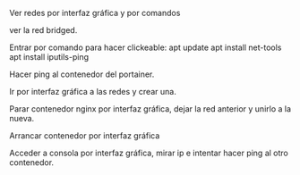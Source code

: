 Ver redes por interfaz gráfica y por comandos

ver la red bridged.

Entrar por comando para hacer clickeable:
apt update
apt install net-tools
apt install iputils-ping

Hacer ping al contenedor del portainer.

Ir por interfaz gráfica a las redes y crear una.

Parar contenedor nginx por interfaz gráfica, dejar la red anterior y unirlo a la nueva.

Arrancar contenedor por interfaz gráfica

Acceder a consola por interfaz gráfica, mirar ip e intentar hacer ping al otro contenedor.

